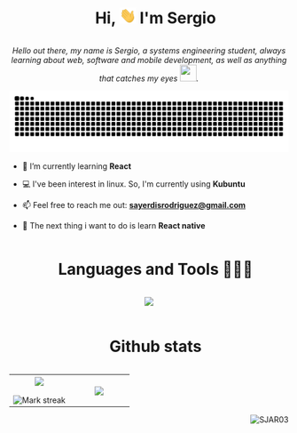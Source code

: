 <!--Presentation-->
<div id="user-content-toc">
  <ul align="center">
    <summary><h1 style="display: inline-block">Hi, <img src="https://raw.githubusercontent.com/ABSphreak/ABSphreak/master/gifs/Hi.gif" width="30px"> I'm Sergio</h1></summary>
  </ul>
</div>
<!--Presentation-->

<!-- Some facts -->
<p align="center">
  <em>
    Hello out there, my name is Sergio, a systems engineering student, always learning about web, software and mobile development, as well as anything that catches my eyes <img src="https://cultofthepartyparrot.com/parrots/hd/laptop_parrot.gif" width="30" height="30"/>.
  </em> 
  <br>
</p>
<!-- Some facts ends-->

<!--- snake -->
<!-- <h4>Snake eating my contributions graph</h4> -->
<div align="center">
  <img  src="https://github.com/SJAR03/SJAR03/blob/output/github-contribution-grid-snake.svg"
       alt="snake" /></a>
</div>

<!--Intro start-->

- 🌱 I’m currently learning **React**

- 💻 I've been interest in linux. So, I'm currently using **Kubuntu**

- 📫 Feel free to reach me out: **sayerdisrodriguez@gmail.com**

- 🤔 The next thing i want to do is learn **React native**
<!--Intro end-->

<!--tech stack-->
<div id="user-content-toc">
  <ul align="center">
    <summary><h1 style="display: inline-block">Languages and Tools 👨🏻‍💻</h1></summary>
  </ul>
</div>
<!--tech stack icons-->
<p align="center">
  
  <a href="https://skillicons.dev">
    <img src="https://skillicons.dev/icons?i=html,css,javascript,react,nodejs,mysql,postgres,tailwind,java,spring,c,cpp,git,github,linux&perline=10" />
  </a>
</p>
<!--tech stack icons-->

<!--- stats(start) -->
<div id="user-content-toc">
  <ul align="center">
    <summary><h1 style="display: inline-block">Github stats</h1></summary>
  </ul>
</div>
<p align="center">
<table align="center">
<tr border="none">
<td width="50%" align="center">
  
  <img  align="center"  src="https://github-readme-stats.vercel.app/api?username=SJAR03&theme=gruvbox&show_icons=true&count_private=true" />
  <br></br>
  <img  title="🔥 Get streak stats for your profile at git.io/streak-stats" alt="Mark streak" src="https://github-readme-streak-stats.herokuapp.com/?user=SJAR03&theme=gruvbox&hide_border=false" /> 
</td>

<td width="50%" align="center">

  <img  align="center"  src="https://github-readme-stats.anuraghazra1.vercel.app/api/top-langs/?username=SJAR03&hide=html,cmake,css,scss,powershell,assembly,procfile,shell,less,c&theme=gruvbox&hide_border=false&no-bg=true&no-frame=true&langs_count=10" width = 400/>
  
  </td>
</tr>
</table>

</p>        
<!--- stats (end) -->

<!--profile visit count-->
<p align="right">
<img src="https://komarev.com/ghpvc/?username=SJAR03&label=Profile%20views&color=D1781D&style=for-the-badge" alt="SJAR03" width = 150/>
</p>
<!--profile visit count ends-->

